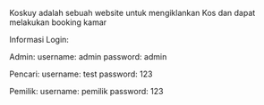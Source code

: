 Koskuy adalah sebuah website untuk mengiklankan Kos dan dapat melakukan booking kamar

Informasi Login:

Admin:
username: admin
password: admin

Pencari:
username: test
password: 123

Pemilik: 
username: pemilik
password: 123



